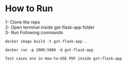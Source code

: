 <h1>How to Run</h1>

<l>1- Clone the repo</l><br>
<l>2- Open terminal inside gst-flask-app folder</l><br>
<l>3- Run Following commands</l><br>

```
docker image build -t gst-flask-app .

docker run -p 2000:5000 -d gst-flask-app
```

```
Test cases are in How-to-USE PDF inside gst-flask-app
```

